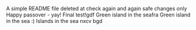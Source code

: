 A simple README file
deleted at
check again
and again
safe changes only
Happy passover - yay!
Final test!gdf
Green island in the seafra
Green island in the sea :)
Islands in the sea
nxcv
bgd
